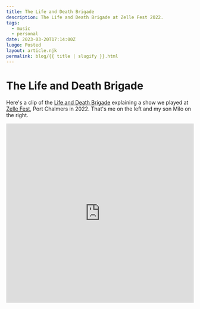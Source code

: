 ```yaml
---
title: The Life and Death Brigade
description: The Life and Death Brigade at Zelle Fest 2022.
tags:
  - music
  - personal
date: 2023-03-20T17:14:00Z
luogo: Posted
layout: article.njk
permalink: blog/{{ title | slugify }}.html
---
```

# The Life and Death Brigade

Here's a clip of the&nbsp;<a rel="noopener" target="_blank" href="https://www.facebook.com/lifeanddeathbrigadenz">Life and Death Brigade</a>&nbsp;explaining a show we played at <a target="_blank" rel="noopener" href="https://zellerecords.wordpress.com/zelle-fest-2017/">Zelle Fest</a>, Port Chalmers in 2022. That's me on the left and my son Milo on the right.

<iframe width="100%" height="480" src="https://www.youtube.com/embed/4-oQencpvfI" title="Life and Death Brigade" frameborder="0" allow="accelerometer; autoplay; clipboard-write; encrypted-media; gyroscope; picture-in-picture; web-share" allowfullscreen=""></iframe>